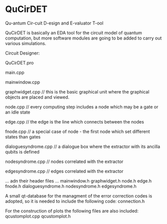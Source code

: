 # QuCirDET

Qu-antum Cir-cuit D-esign and E-valuator T-ool

QuCirDET is basically an EDA tool for the circuit model of quantum computation, but more software 
modules are going to be added to carry out various simulations.

Circuit Designer:

QuCirDET.pro

main.cpp

mainwindow.cpp

graphwidget.cpp // this is the basic graphical unit where the graphical objects are placed and viewed.

node.cpp // every computing step includes a node which may be a gate or an idle state

edge.cpp // the edge is the line which connects between the nodes 

fnode.cpp // a special case of node - the first node which set different states than gates

dialoguesyndrome.cpp // a dialogue box where the extractor with its ancilla qubits is defined

nodesyndrome.cpp // nodes correlated with the extractor

edgesyndrome.cpp // edges correlated with the extractor

... adn their header files ...
mainwindow.h
graphwidget.h
node.h
edge.h
fnode.h
dialoguesyndrome.h
nodesyndrome.h
edgesyndrome.h


A small qt-database for the managment of the error correction codes is adopted, so it is needed to include the following code:
connection.h

For the construction of plots the following files are also included:
qcustomplot.cpp
qcustomplot.h
